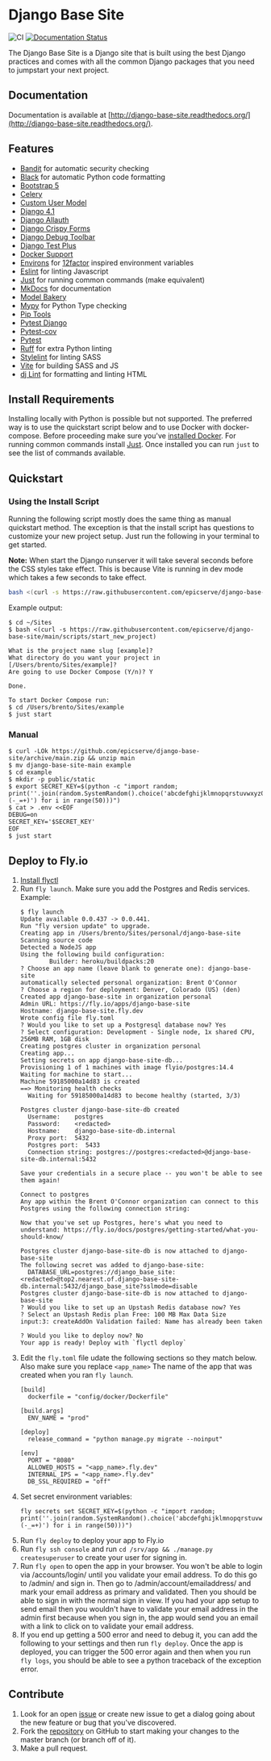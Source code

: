 # Django Base Site

![CI](https://github.com/epicserve/django-base-site/actions/workflows/ci.yml/badge.svg)
[![Documentation Status](https://readthedocs.org/projects/django-base-site/badge/?version=latest)](https://django-base-site.readthedocs.io/en/latest/?badge=latest)

<!--intro-start-->
The Django Base Site is a Django site that is built using the best Django practices and comes with all the common Django
packages that you need to jumpstart your next project.
<!--intro-end-->

## Documentation

Documentation is available at [http://django-base-site.readthedocs.org/](http://django-base-site.readthedocs.org/).

<!--readme-start-->
## Features

* [Bandit](https://bandit.readthedocs.io/) for automatic security checking
* [Black](https://black.readthedocs.io/en/stable/) for automatic Python code formatting
* [Bootstrap 5](https://getbootstrap.com/)
* [Celery](http://docs.celeryproject.org/)
* [Custom User Model](https://docs.djangoproject.com/en/stable/topics/auth/customizing/#substituting-a-custom-user-model)
* [Django 4.1](https://www.djangoproject.com/)
* [Django Allauth](http://www.intenct.nl/projects/django-allauth/)
* [Django Crispy Forms](https://github.com/django-crispy-forms/django-crispy-forms)
* [Django Debug Toolbar](https://github.com/jazzband/django-debug-toolbar)
* [Django Test Plus](https://github.com/revsys/django-test-plus/)
* [Docker Support](https://www.docker.com/)
* [Environs](https://github.com/sloria/environs) for [12factor](https://www.12factor.net/) inspired environment variables
* [Eslint](https://eslint.org/) for linting Javascript
* [Just](https://github.com/casey/just) for running common commands (make equivalent)
* [MkDocs](https://www.mkdocs.org/) for documentation
* [Model Bakery](https://github.com/model-bakers/model_bakery)
* [Mypy](http://mypy-lang.org/) for Python Type checking
* [Pip Tools](https://github.com/jazzband/pip-tools/)
* [Pytest Django](https://pytest-django.readthedocs.io/en/latest/index.html)
* [Pytest-cov](https://pytest-cov.readthedocs.io)
* [Pytest](https://docs.pytest.org/)
* [Ruff](https://github.com/charliermarsh/ruff) for extra Python linting
* [Stylelint](https://stylelint.io/) for linting SASS
* [Vite](https://vitejs.dev/) for building SASS and JS
* [dj Lint](https://djlint.com/) for formatting and linting HTML

## Install Requirements

Installing locally with Python is possible but not supported. The preferred way is to use the quickstart script below
and to use Docker with docker-compose. Before proceeding make sure you've
[installed Docker](https://docs.docker.com/engine/installation/). For running common commands install
[Just](https://github.com/casey/just). Once installed you can run `just` to see the list of commands available.


## Quickstart

### Using the Install Script

Running the following script mostly does the same thing as manual quickstart method. The exception is that the install
script has questions to customize your new project setup. Just run the following in your terminal to get started.

**Note:** When start the Django runserver it will take several seconds before the CSS styles take effect. This is
because Vite is running in dev mode which takes a few seconds to take effect.
    
```bash
bash <(curl -s https://raw.githubusercontent.com/epicserve/django-base-site/main/scripts/start_new_project)
```
    
Example output:

    $ cd ~/Sites
    $ bash <(curl -s https://raw.githubusercontent.com/epicserve/django-base-site/main/scripts/start_new_project)
    
    What is the project name slug [example]?
    What directory do you want your project in [/Users/brento/Sites/example]?
    Are going to use Docker Compose (Y/n)? Y

    Done.

    To start Docker Compose run:
    $ cd /Users/brento/Sites/example
    $ just start

### Manual

    $ curl -LOk https://github.com/epicserve/django-base-site/archive/main.zip && unzip main
    $ mv django-base-site-main example
    $ cd example
    $ mkdir -p public/static
    $ export SECRET_KEY=$(python -c "import random; print(''.join(random.SystemRandom().choice('abcdefghijklmnopqrstuvwxyz0123456789%^&*(-_=+)') for i in range(50)))")
    $ cat > .env <<EOF
    DEBUG=on
    SECRET_KEY='$SECRET_KEY'
    EOF
    $ just start


## Deploy to Fly.io

1. [Install flyctl](https://fly.io/docs/hands-on/install-flyctl/)
2. Run `fly launch`. Make sure you add the Postgres and Redis services. Example:
   ```
   $ fly launch
   Update available 0.0.437 -> 0.0.441.
   Run "fly version update" to upgrade.
   Creating app in /Users/brento/Sites/personal/django-base-site
   Scanning source code
   Detected a NodeJS app
   Using the following build configuration:
           Builder: heroku/buildpacks:20
   ? Choose an app name (leave blank to generate one): django-base-site
   automatically selected personal organization: Brent O'Connor
   ? Choose a region for deployment: Denver, Colorado (US) (den)
   Created app django-base-site in organization personal
   Admin URL: https://fly.io/apps/django-base-site
   Hostname: django-base-site.fly.dev
   Wrote config file fly.toml
   ? Would you like to set up a Postgresql database now? Yes
   ? Select configuration: Development - Single node, 1x shared CPU, 256MB RAM, 1GB disk
   Creating postgres cluster in organization personal
   Creating app...
   Setting secrets on app django-base-site-db...
   Provisioning 1 of 1 machines with image flyio/postgres:14.4
   Waiting for machine to start...
   Machine 59185000a14d83 is created
   ==> Monitoring health checks
     Waiting for 59185000a14d83 to become healthy (started, 3/3)
   
   Postgres cluster django-base-site-db created
     Username:    postgres
     Password:    <redacted>
     Hostname:    django-base-site-db.internal
     Proxy port:  5432
     Postgres port:  5433
     Connection string: postgres://postgres:<redacted>@django-base-site-db.internal:5432
   
   Save your credentials in a secure place -- you won't be able to see them again!
   
   Connect to postgres
   Any app within the Brent O'Connor organization can connect to this Postgres using the following connection string:
   
   Now that you've set up Postgres, here's what you need to understand: https://fly.io/docs/postgres/getting-started/what-you-should-know/
   
   Postgres cluster django-base-site-db is now attached to django-base-site
   The following secret was added to django-base-site:
     DATABASE_URL=postgres://django_base_site:<redacted>@top2.nearest.of.django-base-site-db.internal:5432/django_base_site?sslmode=disable
   Postgres cluster django-base-site-db is now attached to django-base-site
   ? Would you like to set up an Upstash Redis database now? Yes
   ? Select an Upstash Redis plan Free: 100 MB Max Data Size
   input:3: createAddOn Validation failed: Name has already been taken
   
   ? Would you like to deploy now? No
   Your app is ready! Deploy with `flyctl deploy`
   ```
3. Edit the `fly.toml` file udate the following sections so they match below. Also make sure you replace `<app_name>`
   The name of the app that was created when you ran `fly launch`.
   ```
   [build]
     dockerfile = "config/docker/Dockerfile"

   [build.args]
     ENV_NAME = "prod"

   [deploy]
     release_command = "python manage.py migrate --noinput"

   [env]
     PORT = "8080"
     ALLOWED_HOSTS = "<app_name>.fly.dev"
     INTERNAL_IPS = "<app_name>.fly.dev"
     DB_SSL_REQUIRED = "off"
   ```
4. Set secret environment variables:
   ```
   fly secrets set SECRET_KEY=$(python -c "import random; print(''.join(random.SystemRandom().choice('abcdefghijklmnopqrstuvwxyz0123456789%^&*(-_=+)') for i in range(50)))")
   ```
5. Run `fly deploy` to deploy your app to Fly.io
6. Run `fly ssh console` and run `cd /srv/app && ./manage.py createsuperuser` to create your user for signing in.
7. Run `fly open` to open the app in your browser. You won't be able to login via /accounts/login/ until you validate
   your email address. To do this go to /admin/ and sign in. Then go to /admin/account/emailaddress/ and mark your email
   address as primary and validated. Then you should be able to sign in with the normal sign in view. If you had
   your app setup to send email then you wouldn't have to validate your email address in the admin first because when
   you sign in, the app would send you an email with a link to click on to validate your email address.
8. If you end up getting a 500 error and need to debug it, you can add the following to your settings and then run
   `fly deploy`. Once the app is deployed, you can trigger the 500 error again and then when you run `fly logs`, you
   should be able to see a python traceback of the exception error.

## Contribute

1. Look for an open [issue](https://github.com/epicserve/django-base-site/issues) or create new issue to get a dialog going about the new feature or bug that you've discovered.
2. Fork the [repository](https://github.com/epicserve/django-base-site) on GitHub to start making your changes to the master branch (or branch off of it). 
3. Make a pull request.

<!--readme-end-->
